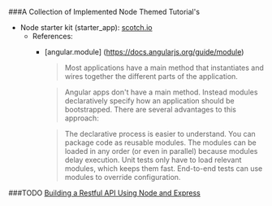 ###A Collection of Implemented Node Themed Tutorial's

* Node starter kit (starter_app): [scotch.io](https://scotch.io/tutorials/setting-up-a-mean-stack-single-page-application)
  * References:
      * [angular.module] (https://docs.angularjs.org/guide/module)
        > Most applications have a main method that instantiates and wires together the different parts of the application.

        > Angular apps don't have a main method. Instead modules declaratively specify how an application should be bootstrapped. There are several advantages to this approach:

        > The declarative process is easier to understand.
        > You can package code as reusable modules.
        > The modules can be loaded in any order (or even in parallel) because modules delay execution.
        > Unit tests only have to load relevant modules, which keeps them fast.
        > End-to-end tests can use modules to override configuration. 


###TODO
[Building a Restful API Using Node and Express ](https://scotch.io/tutorials/build-a-restful-api-using-node-and-express-4)